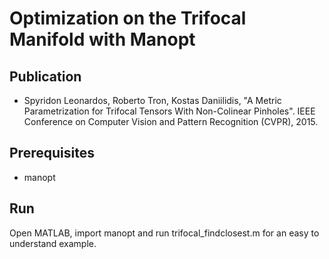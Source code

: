 # Optimization on the Trifocal Manifold with Manopt

## Publication
* Spyridon Leonardos, Roberto Tron, Kostas Daniilidis, "A Metric Parametrization for Trifocal Tensors With Non-Colinear Pinholes". IEEE Conference on Computer Vision and Pattern Recognition (CVPR), 2015.

## Prerequisites
* manopt

## Run
Open MATLAB, import manopt and run trifocal_findclosest.m for an easy to understand example.
